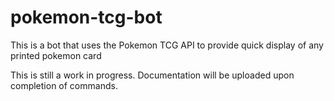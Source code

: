 # pokemon-tcg-bot
This is a bot that uses the Pokemon TCG API to provide quick display of any printed pokemon card

This is still a work in progress. Documentation will be uploaded upon completion of commands.

